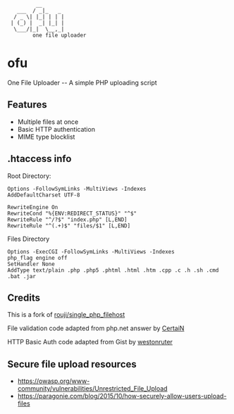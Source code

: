 ```
         __       
   ___  / _|_   _ 
  / _ \| |_| | | |
 | (_) |  _| |_| |
  \___/|_|  \__,_|
        one file uploader
```

# ofu
One File Uploader -- A simple PHP uploading script

## Features

* Multiple files at once
* Basic HTTP authentication
* MIME type blocklist

## .htaccess info

Root Directory:

```
Options -FollowSymLinks -MultiViews -Indexes
AddDefaultCharset UTF-8

RewriteEngine On
RewriteCond "%{ENV:REDIRECT_STATUS}" "^$"
RewriteRule "^/?$" "index.php" [L,END]
RewriteRule "^(.+)$" "files/$1" [L,END]
```


Files Directory

```
Options -ExecCGI -FollowSymLinks -MultiViews -Indexes
php_flag engine off
SetHandler None
AddType text/plain .php .php5 .phtml .html .htm .cpp .c .h .sh .cmd .bat .jar
```

## Credits

This is a fork of <a href="https://github.com/rouji/single_php_filehost">rouji/single_php_filehost</a>

File validation code adapted from php.net answer by <a href="https://www.php.net/manual/en/features.file-upload.php#114004">CertaiN</a>

HTTP Basic Auth code adapted from Gist by <a href="https://gist.github.com/westonruter/3131129">westonruter</a>

## Secure file upload resources

* https://owasp.org/www-community/vulnerabilities/Unrestricted_File_Upload
* https://paragonie.com/blog/2015/10/how-securely-allow-users-upload-files